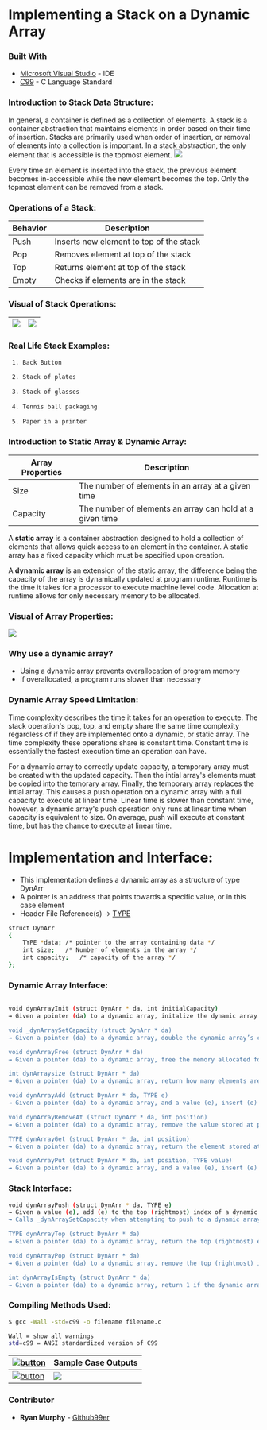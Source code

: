 # Implementing a Stack on a Dynamic Array
### Built With
* [Microsoft Visual Studio](https://visualstudio.microsoft.com/pl/) - IDE
* [C99](https://en.wikipedia.org/wiki/C99) - C Language Standard

###



### Introduction to Stack Data Structure:

In general, a container is defined as a collection of elements. A stack is a container abstraction that maintains elements in order based on their time of insertion. Stacks are primarily used when order of insertion, or removal of elements into a collection is important. In a stack abstraction, the only element that is accessible is the topmost element. 
![](stacktop.png)

Every time an element is inserted into the stack, the previous element becomes in-accessible while the new element becomes the top. Only the topmost element can be removed from a stack.

### Operations of a Stack:

| Behavior | Description |
| ------ | ------ |
| Push | Inserts new element to top of the stack |            
| Pop | Removes element at top of the stack |   
| Top | Returns element at top of the stack |
| Empty| Checks if elements are in the stack |

### Visual of Stack Operations:      

![](stackoperations.png)           |  ![](stacktop.png)
:-------------------------:|:-------------------------:
### Real Life Stack Examples:
```sh
 1. Back Button 
 
 2. Stack of plates 
 
 3. Stack of glasses    
 
 4. Tennis ball packaging  
 
 5. Paper in a printer 
```
### Introduction to Static Array & Dynamic Array:


| Array Properties | Description |
| ------ | ------ |
| Size | The number of elements in an array at a given time  |
| Capacity | The number of elements an array can hold at a given time |

A **static array** is a container abstraction designed to hold a collection of elements that allows quick access to an element in the container. A static array has a fixed capacity which must be specified upon creation. 

A **dynamic array** is an extension of the static array, the difference being the capacity of the array is dynamically updated at program runtime. Runtime is the time it takes for a processor to execute machine level code. Allocation at runtime allows for only necessary memory to be allocated.

### Visual of Array Properties:
![](sizecap.png)    


### Why use a dynamic array?
- Using a dynamic array prevents overallocation of program memory
- If overallocated, a program runs slower than necessary

### Dynamic Array Speed Limitation:
Time complexity describes the time it takes for an operation to execute. The stack operation's pop, top, and empty share the same time complexity regardless of if they are implemented onto a dynamic, or static array. The time complexity these operations share is constant time. Constant time is essentially the fastest execution time an operation can have.

For a dynamic array to correctly update capacity, a temporary array must be created with the updated capacity. Then the intial array's elements must be copied into the temorary array. Finally, the temporary array replaces the intial array. This causes a push operation on a dynamic array with a full capacity to execute at linear time. Linear time is slower than constant time, however, a dynamic array's push operation only runs at linear time when capacity is equivalent to size. On average, push will execute at constant time, but has the chance to execute at linear time.


# Implementation and Interface:

- This implementation defines a dynamic array as a structure of type DynArr
- A pointer is an address that points towards a specific value, or in this case element
- Header File Reference(s) → [TYPE](dynArray.h)
```sh
struct DynArr
{
	TYPE *data;	/* pointer to the array containing data */
	int size;	/* Number of elements in the array */
	int capacity;	/* capacity of the array */
};

```



### Dynamic Array Interface:
```sh

void dynArrayInit (struct DynArr * da, int initialCapacity)
→ Given a pointer (da) to a dynamic array, initalize the dynamic array's capacity to initialCapacity

void _dynArraySetCapacity (struct DynArr * da)
→ Given a pointer (da) to a dynamic array, double the dynamic array’s current capacity

void dynArrayFree (struct DynArr * da)
→ Given a pointer (da) to a dynamic array, free the memory allocated for the dynamic array

int dynArraysize (struct DynArr * da)
→ Given a pointer (da) to a dynamic array, return how many elements are in the dynamic array

void dynArrayAdd (struct DynArr * da, TYPE e)
→ Given a pointer (da) to a dynamic array, and a value (e), insert (e) at the end of the dynamic array

void dynArrayRemoveAt (struct DynArr * da, int position)
→ Given a pointer (da) to a dynamic array, remove the value stored at position

TYPE dynArrayGet (struct DynArr * da, int position)
→ Given a pointer (da) to a dynamic array, return the element stored at position

void dynArrayPut (struct DynArr * da, int position, TYPE value)
→ Given a pointer (da) to a dynamic array, and a value (e), insert (e) into the dynamic array at position
```


### Stack Interface:



```sh
void dynArrayPush (struct DynArr * da, TYPE e) 
→ Given a value (e), add (e) to the top (rightmost) index of a dynamic array given the dynamic array's pointer (da)
→ Calls _dynArraySetCapacity when attempting to push to a dynamic array at full capacity

TYPE dynArrayTop (struct DynArr * da) 
→ Given a pointer (da) to a dynamic array, return the top (rightmost) element of the dynamic array

void dynArrayPop (struct DynArr * da) 
→ Given a pointer (da) to a dynamic array, remove the top (rightmost) index of the given dynamic array

int dynArrayIsEmpty (struct DynArr * da) 
→ Given a pointer (da) to a dynamic array, return 1 if the dynamic array contains zero elements and return 0 if not
```

### Compiling Methods Used:

```sh
$ gcc -Wall -std=c99 -o filename filename.c 

Wall = show all warnings
std=c99 = ANSI standardized version of C99

```



| [![button](sourcebutton.png)](https://github.com/github99er/DynamicArrayStack/blob/master/dynamicArray.c) | **Sample Case Outputs** |
| ------ | ------ |
| [![button](testFILEBUTTON.png)](https://github.com/github99er/DynamicArrayStack/blob/master/testDynArray.c)   |![](TESTSTACK.PNG) |            
### Contributor

* **Ryan Murphy** - [Github99er](https://github.com/Github99er)

##

